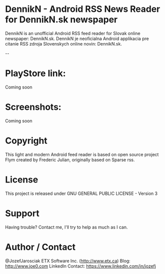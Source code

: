 DennikN - Android RSS News Reader for DennikN.sk newspaper
==================

DennikN is an unofficial Android RSS feed reader for Slovak online newspaper: DennikN.sk.
DennikN je neoficialna Android applikacia pre citanie RSS zdroja Slovenskych online novin: DennikN.sk.

--

# PlayStore link:
Coming soon

# Screenshots:
Coming soon

# Copyright
This light and modern Android feed reader is based on open source project Flym created by Frederic Julian, originally based on Sparse rss. 

# License
This project is released under GNU GENERAL PUBLIC LICENSE - Version 3

# Support
Having trouble? Contact me, I'll try to help as much as I can.

# Author / Contact
@JozefJarosciak 
ETX Software Inc. (http://www.etx.ca)
Blog: http://www.joe0.com
LinkedIn Contact: https://www.linkedin.com/in/jozefj
